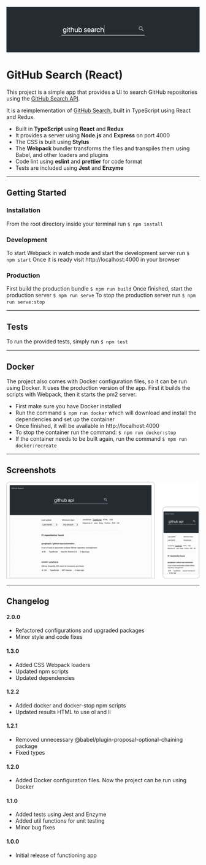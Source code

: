 ![Banner Image](docs/banner.png)

# GitHub Search (React)

This project is a simple app that provides a UI to search GitHub repositories using the [GitHub Search API](https://developer.github.com/v3/search/).

It is a reimplementation of [GitHub Search](https://github.com/garciaalvaro/github-search), built in TypeScript using React and Redux.

- Built in **TypeScript** using **React** and **Redux**
- It provides a server using **Node.js** and **Express** on port 4000
- The CSS is built using **Stylus**
- The **Webpack** bundler transforms the files and transpiles them using Babel, and other loaders and plugins
- Code lint using **eslint** and **prettier** for code format
- Tests are included using **Jest** and **Enzyme**

---

## Getting Started

### Installation

From the root directory inside your terminal run `$ npm install`

### Development

To start Webpack in watch mode and start the development server run `$ npm start`
Once it is ready visit http://localhost:4000 in your browser

### Production

First build the production bundle `$ npm run build`
Once finished, start the production server `$ npm run serve`
To stop the production server run `$ npm run serve:stop`

---

## Tests

To run the provided tests, simply run `$ npm test`

---

## Docker

The project also comes with Docker configuration files, so it can be run using Docker. It uses the production version of the app. First it builds the scripts with Webpack, then it starts the pm2 server.
- First make sure you have Docker installed
- Run the command `$ npm run docker` which will download and install the dependencies and set up the container
- Once finished, it will be available in http://localhost:4000
- To stop the container run the command: `$ npm run docker:stop`
- If the container needs to be built again, run the command `$ npm run docker:recreate`

---

## Screenshots

![Screenshot Image](docs/screenshot.png)

---

## Changelog

#### 2.0.0

- Refactored configurations and upgraded packages
- Minor style and code fixes

#### 1.3.0

- Added CSS Webpack loaders
- Updated npm scripts
- Updated dependencies

#### 1.2.2

- Added docker and docker-stop npm scripts
- Updated results HTML to use ol and li

#### 1.2.1

- Removed unnecessary @babel/plugin-proposal-optional-chaining package
- Fixed types

#### 1.2.0

- Added Docker configuration files. Now the project can be run using Docker

#### 1.1.0

- Added tests using Jest and Enzyme
- Added util functions for unit testing
- Minor bug fixes

#### 1.0.0

- Initial release of functioning app
